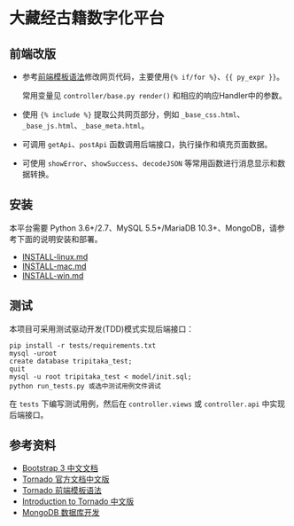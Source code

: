# 大藏经古籍数字化平台

## 前端改版

- 参考[前端模板语法][templates]修改网页代码，主要使用`{% if/for %}`、`{{ py_expr }}`。
  
  常用变量见 `controller/base.py render()` 和相应的响应Handler中的参数。

- 使用 `{% include %}` 提取公共网页部分，例如 `_base_css.html`、`_base_js.html`、`_base_meta.html`。

- 可调用 `getApi`、`postApi` 函数调用后端接口，执行操作和填充页面数据。

- 可使用 `showError`、`showSuccess`、`decodeJSON` 等常用函数进行消息显示和数据转换。

## 安装

本平台需要 Python 3.6+/2.7、MySQL 5.5+/MariaDB 10.3+、MongoDB，请参考下面的说明安装和部署。

- [INSTALL-linux.md](doc/INSTALL-linux.md)
- [INSTALL-mac.md](doc/INSTALL-mac.md)
- [INSTALL-win.md](doc/INSTALL-win.md)

## 测试

本项目可采用测试驱动开发(TDD)模式实现后端接口：

```
pip install -r tests/requirements.txt
mysql -uroot
create database tripitaka_test;
quit
mysql -u root tripitaka_test < model/init.sql;
python run_tests.py 或选中测试用例文件调试
```

在 `tests` 下编写测试用例，然后在 `controller.views` 或 `controller.api` 中实现后端接口。

## 参考资料

- [Bootstrap 3 中文文档](https://v3.bootcss.com)
- [Tornado 官方文档中文版](https://tornado-zh.readthedocs.io/zh/latest/)
- [Tornado 前端模板语法][templates]
- [Introduction to Tornado 中文版](http://demo.pythoner.com/itt2zh/)
- [MongoDB 数据库开发](http://demo.pythoner.com/itt2zh/ch4.html)

[templates]: https://tornado-zh.readthedocs.io/zh/latest/guide/templates.html
